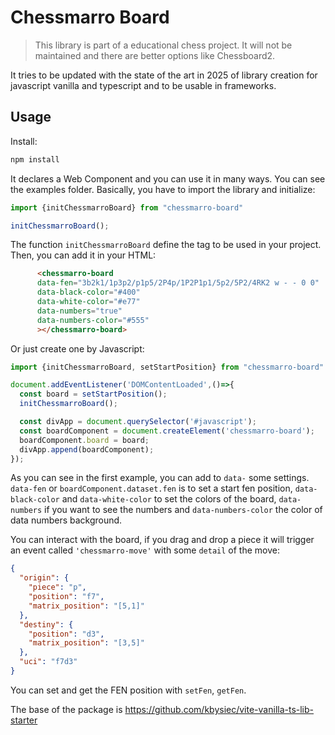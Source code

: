 # Chessmarro Board

> This library is part of a educational chess project. It will not be maintained and there are better options like Chessboard2.

It tries to be updated with the state of the art in 2025 of library creation for javascript vanilla and typescript and to be usable in frameworks.

## Usage

Install:

```bash
npm install
```

It declares a Web Component and you can use it in many ways. You can see the examples folder. Basically, you have to import the library and initialize:

```javascript
import {initChessmarroBoard} from "chessmarro-board"

initChessmarroBoard();
```

The function `initChessmarroBoard` define the tag to be used in your project. Then, you can add it in your HTML:

```html
      <chessmarro-board 
      data-fen="3b2k1/1p3p2/p1p5/2P4p/1P2P1p1/5p2/5P2/4RK2 w - - 0 0" 
      data-black-color="#400" 
      data-white-color="#e77" 
      data-numbers="true"
      data-numbers-color="#555"
      ></chessmarro-board>
```

Or just create one by Javascript:

```javascript
import {initChessmarroBoard, setStartPosition} from "chessmarro-board"

document.addEventListener('DOMContentLoaded',()=>{
  const board = setStartPosition();
  initChessmarroBoard();

  const divApp = document.querySelector('#javascript');
  const boardComponent = document.createElement('chessmarro-board');
  boardComponent.board = board;
  divApp.append(boardComponent);
});
```

As you can see in the first example, you can add to `data-` some settings. `data-fen` or `boardComponent.dataset.fen` is to set a start fen position, `data-black-color` and `data-white-color` to set the colors of the board, `data-numbers` if you want to see the numbers and `data-numbers-color` the color of data numbers background. 

You can interact with the board, if you drag and drop a piece it will trigger an event called `'chessmarro-move'` with some `detail` of the move:

```json
{
  "origin": {
    "piece": "p",
    "position": "f7",
    "matrix_position": "[5,1]"
  },
  "destiny": {
    "position": "d3",
    "matrix_position": "[3,5]"
  },
  "uci": "f7d3"
}
```

You can set and get the FEN position with `setFen`, `getFen`.


The base of the package is https://github.com/kbysiec/vite-vanilla-ts-lib-starter

